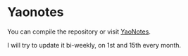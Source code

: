 # Yaonotes

You can compile the repository or visit [YaoNotes](https://www.yaonotes.org). 

I will try to update it bi-weekly, on 1st and 15th every month.